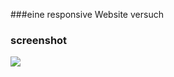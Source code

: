 ###eine responsive Website versuch

### screenshot
![](https://s20.directupload.net/images/230123/xlzwszvf.png)
